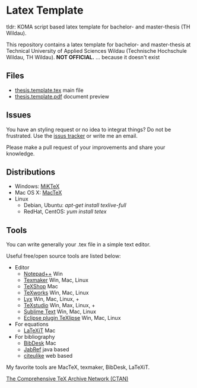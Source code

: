 # Latex Template

tldr: KOMA script based latex template for bachelor- and master-thesis (TH Wildau).

This repository contains a latex template for bachelor- and master-thesis at Technical University of Applied Sciences Wildau (Technische Hochschule Wildau, TH Wildau). **NOT OFFICIAL.** ... because it doesn't exist

## Files
- [thesis.template.tex](thesis.template.tex) main file
- [thesis.template.pdf](https://github.com/der-basti/de.th.wildau.latex/raw/master/thesis.template.pdf) document preview

## Issues
You have an styling request or no idea to integrat things? Do not be frustrated. Use the [issus tracker](https://github.com/der-basti/de.th.wildau.latex/issues) or write me an email.

Please make a pull request of your improvements and share your knowledge.

## Distributions

- Windows: [MiKTeX](http://miktex.org/)
- Mac OS X: [MacTeX](https://www.tug.org/mactex/)
- Linux
	- Debian, Ubuntu: *apt-get install texlive-full*
	- RedHat, CentOS: *yum install tetex*

## Tools

You can write generally your .tex file in a simple text editor.

Useful free/open source tools are listed below:

- Editor
	- [Notepad++](https://notepad-plus-plus.org/) Win
	- [Texmaker](https://www.xm1math.net/texmaker/) Win, Mac, Linux
	- [TeXShop](http://pages.uoregon.edu/koch/texshop/) Mac
	- [TeXworks](https://www.tug.org/texworks/) Win, Mac, Linux
	- [Lyx](http://www.lyx.org/) Win, Mac, Linux, +
	- [TeXstudio](http://texstudio.sourceforge.net/) Win, Max, Linux, +
	- [Sublime Text](https://www.sublimetext.com/) Win, Mac, Linux
	- [Eclipse plugin TeXlipse](http://texlipse.sourceforge.net/) Win, Mac, Linux
- For equations
	- [LaTeXiT](https://www.chachatelier.fr/latexit/) Mac
- For bibliography
	- [BibDesk](http://bibdesk.sourceforge.net/) Mac
	- [JabRef](http://jabref.sourceforge.net/) java based
	- [citeulike](http://www.citeulike.org/) web based

My favorite tools are MacTeX, texmaker, BibDesk, LaTeXiT.

[The Comprehensive TeX Archive Network (CTAN)](https://www.ctan.org/)
